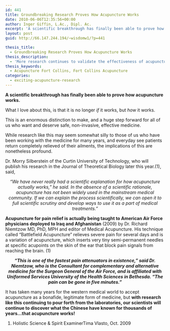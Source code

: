 ```yaml
---
id: 441
title: Groundbreaking Research Proves How Acupuncture Works
date: 2010-06-06T12:35:56+00:00
author: Inger Giffin, L.Ac., Dipl. Ac.
excerpt: 'A scientific breakthrough has finally been able to prove how acupuncture works.  While research like this may seem somewhat silly to those of us who have been working with the medicine for many years, and everyday see patients return completely relieved of their ailments, the implications of this are nonetheless profound.  It has taken many years for the western medical world to accept acupuncture as a bonafide, legitimate form of medicine, but with research like this continuing to pour forth from the laboratories, our scientists will continue to discover what the Chinese have known for thousands of years…that acupuncture works!'
layout: post
guid: http://66.147.244.194/~wisdomw1/?p=441

thesis_title:
  - Groundbreaking Research Proves How Acupuncture Works
thesis_description:
  - 'More research continues to validate the effectiveness of acupuncture. '
thesis_keywords:
  - Acupuncture Fort Collins, Fort Collins Acupuncture
categories:
  - exciting-acupuncture-research
---
```

**A scientific breakthrough has finally been able to prove how acupuncture works.**

What I love about this, is that it is no longer _if_ it works, but _how_ it works.

This is an enormous distinction to make, and a huge step forward for all of us who want and deserve safe, non-invasive, effective medicine.

While research like this may seem somewhat silly to those of us who have been working with the medicine for many years, and everyday see patients return completely relieved of their ailments, the implications of this are nonetheless profound.

Dr. Morry Silberstein of the Curtin University of Technology, who will publish his research in the Journal of Theoretical Biology later this year.(1), said,

<p style="text-align: center;">
  <em>“We have never really had a scientific explanation for how acupuncture actually works,” he said. In the absence of a scientific rationale, acupuncture has not been widely used in the mainstream medical community. If we can explain the process scientifically, we can open it to full scientific scrutiny and develop ways to use it as a part of medical treatments.”</em>
</p>

**Acupuncture for pain relief is actually being taught to American Air Force physicians deployed to Iraq and Afghanistan** (2009) by Dr. Richard Niemtzow MD, PhD, MPH and editor of Medical Acupuncture. His technique called “Battlefield Acupuncture” relieves severe pain for several days and is a variation of acupuncture, which inserts very tiny semi-permanent needles at specific acupoints on the skin of the ear that block pain signals from reaching the brain. (1)

<p style="text-align: center;">
  <em><strong>“This is one of the fastest pain attenuators in existence,” said Dr. Niemtzow, who is the Consultant for complementary and alternative medicine for the Surgeon General of the Air Force, and is affiliated with Uniformed Services University of the Health Sciences in Bethesda. “The pain can be gone in five minutes.”</strong></em>
</p>

It has taken many years for the western medical world to accept acupuncture as a bonafide, legitimate form of medicine, but **with research like this continuing to pour forth from the laboratories, our scientists will continue to discover what the Chinese have known for thousands of years…that acupuncture works!**

1. Holistic Science & Spirit ExaminerTima Vlasto, Oct. 2009